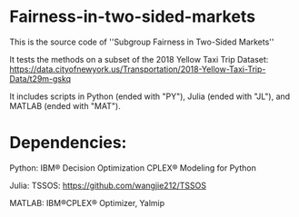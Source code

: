 # Fairness-in-two-sided-markets

This is the source code of ''Subgroup Fairness in Two-Sided Markets''

It tests the methods on a subset of the 2018 Yellow Taxi Trip Dataset: https://data.cityofnewyork.us/Transportation/2018-Yellow-Taxi-Trip-Data/t29m-gskq

It includes scripts in Python (ended with "PY"), Julia (ended with "JL"), and MATLAB (ended with "MAT").

# Dependencies:
Python: 
IBM® Decision Optimization CPLEX® Modeling for Python

Julia:
TSSOS: https://github.com/wangjie212/TSSOS

MATLAB:
IBM®CPLEX® Optimizer, 
Yalmip
